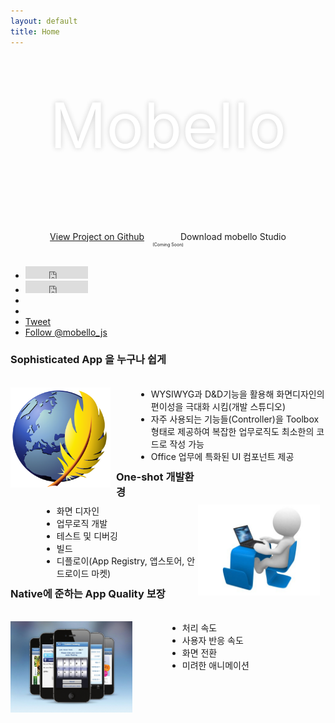 ```yaml
---
layout: default
title: Home
---
```


<div align="center">
		<div style="color: white; font-size: 100px; height: 200px; padding-top: 50px; text-shadow: 0px 0px 9px #D1D1D1">
			Mobello
		</div>
		<div style="margin-top: 30px">
			<a href="https://github.com/mobello/mobello" class="btn btn-large"
				style="padding-top: 20px; padding-bottom: 20px">View Project on Github</a>
			<div style="display: inline-block; width: 50px">
			</div>
			<a class="btn btn-primary btn-large">Download mobello Studio
				<div style="font-size: 50%">
				(Coming Soon)
				</div>
			</a>
		</div>
</div>
<div id="fb-root">
</div>
<script>
	(function(d, s, id) {
		var js, fjs = d.getElementsByTagName(s)[0];
		if (d.getElementById(id))
			return;
		js = d.createElement(s);
		js.id = id;
		js.src = "//connect.facebook.net/ko_KR/all.js#xfbml=1";
		fjs.parentNode.insertBefore(js, fjs);
	}(document, 'script', 'facebook-jssdk'));
</script>
<ul class="quick-links" style="margin-top: 30px">
	<li>
	<iframe
			src="http://markdotto.github.com/github-buttons/github-btn.html?user=mobello&repo=mobello&type=watch&count=true"
			allowtransparency="true" frameborder="0" scrolling="0" width="100px" height="20px">
	</iframe>
	</li>
	<li>
	<iframe
			src="http://markdotto.github.com/github-buttons/github-btn.html?user=mobello&repo=mobello&type=fork&count=true"
			allowtransparency="true" frameborder="0" scrolling="0" width="100px" height="20px">
	</iframe>
	</li>
	<li>
		<!-- Place this tag where you want the +1 button to render -->
		<div class="g-plusone" data-href="http://mobello.github.com"
			style="display: inline-block;">
		</div> <!-- Place this render call where appropriate -->
		<script type="text/javascript">
			(function() {
				var po = document.createElement('script');
				po.type = 'text/javascript';
				po.async = true;
				po.src = 'https://apis.google.com/js/plusone.js';
				var s = document.getElementsByTagName('script')[0];
				s.parentNode.insertBefore(po, s);
			})();
		</script>
	</li>
	<li>
		<div class="fb-like" data-href="http://mobello.github.com" data-send="false"
			data-layout="button_count" data-width="30" data-show-faces="true">
		</div>
	</li>
	<li>
	<a href="https://twitter.com/share" class="twitter-share-button"
		data-url="http://mobello.github.com" data-via="mobello_js">Tweet</a> 
	<script>
			!function(d, s, id) {
				var js, fjs = d.getElementsByTagName(s)[0];
				if (!d.getElementById(id)) {
					js = d.createElement(s);
					js.id = id;
					js.src = "//platform.twitter.com/widgets.js";
					fjs.parentNode.insertBefore(js, fjs);
				}
			}(document, "script", "twitter-wjs");
		</script>
	</li>
	<li>
	<a href="https://twitter.com/mobello_js" class="twitter-follow-button"
		data-show-count="false">Follow @mobello_js</a> 
	<script>
			!function(d, s, id) {
				var js, fjs = d.getElementsByTagName(s)[0];
				if (!d.getElementById(id)) {
					js = d.createElement(s);
					js.id = id;
					js.src = "//platform.twitter.com/widgets.js";
					fjs.parentNode.insertBefore(js, fjs);
				}
			}(document, "script", "twitter-wjs");
		</script>
	</li>
</ul>
<div class="row" style="margin-top: 20px">
	<div class="span12 feature-box">
		<h3 style="height: 41px;">
		Sophisticated App 을 누구나 쉽게
		</h3>
		<img alt="" src="/img/kompozer-0-8b1-icon.png"
			style="width: 160px; float: left; margin-right: 9px; margin-left: 0px; margin-bottom: 0px; margin-top: 0px">
		<ul
			style="height: 107px; margin-right: 0px; margin-left: 201px; margin-bottom: 16px; margin-top: 16px">
			<li>WYSIWYG과 D&D기능을 활용해 화면디자인의 편이성을 극대화 시킴(개발 스튜디오)
			</li>
			<li>자주 사용되는 기능들(Controller)을 Toolbox형태로 제공하여 복잡한 업무로직도 최소한의
				코드로 작성 가능
			</li>
			<li>Office 업무에 특화된 UI 컴포넌트 제공
			</li>
		</ul>
	</div>
</div>
<div class="row" style="margin-top: 20px">
	<div class="span12 feature-box">
		<h3 style="width: 300px; height: 41px;">One-shot 개발환경
		</h3>
		<img alt="" src="/img/typing-computer-1.jpg"
			style="position: static; height: auto; width: 195px; float: right; margin-right: 9px; margin-left: 0px; margin-bottom: 0px; margin-top: 0px">
		<ul
			style="width: 442px; height: 107px; margin-right: 0px; margin-left: 50px; margin-bottom: 16px; margin-top: 16px">
			<li>화면 디자인
			</li>
			<li>업무로직 개발
			</li>
			<li>테스트 및 디버깅
			</li>
			<li>빌드
			</li>
			<li>디플로이(App Registry, 앱스토어, 안드로이드 마켓)
			</li>
		</ul>
	</div>
</div>
<div class="row" style="margin-top: 20px">
	<div class="span12 feature-box">
		<h3 style="height: 41px;">Native에 준하는 App Quality 보장</h3>
		<img alt="" src="/img/Bord Gais App.jpg"
			style="width: 195px; float: left; margin-right: 9px; margin-left: 0px; margin-bottom: 0px; margin-top: 0px">
		<ul
			style="width: 442px; height: 107px; margin-right: 0px; margin-left: 251px; margin-bottom: 16px; margin-top: 16px">
			<li>처리 속도
			</li>
			<li>사용자 반응 속도
			</li>
			<li>화면 전환
			</li>
			<li>미려한 애니메이션
			</li>
		</ul>
	</div>
</div>